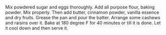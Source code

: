 Mix powdered sugar and eggs thoroughly. Add all purpose flour, baking powder. Mix properly. Then add butter,
 cinnamon powder, vanilla essence and dry fruits. Grease the pan and pour the batter. Arrange some cashews and
 raisins over it. Bake at 180 degree F for 40 minutes or till it is done. Let it cool down and then serve it.